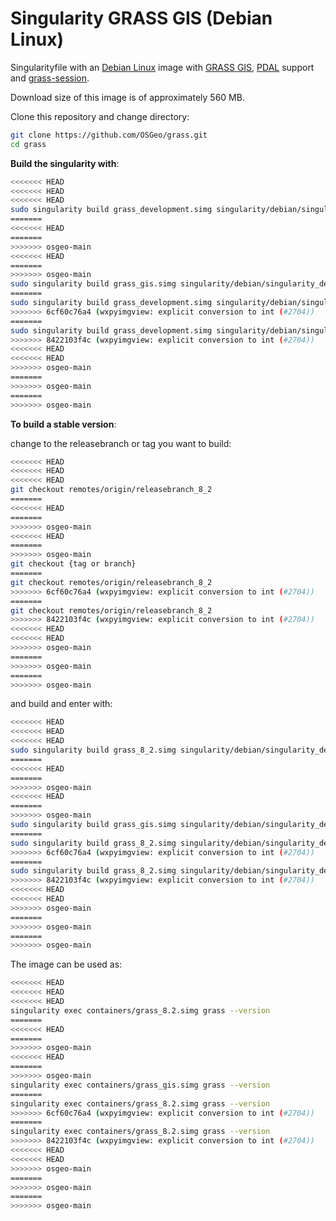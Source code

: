 # Singularity GRASS GIS (Debian Linux)

Singularityfile with an [Debian Linux](https://www.debian.org/) image with
[GRASS GIS](https://grass.osgeo.org/), [PDAL](https://pdal.io) support and
[grass-session](https://github.com/zarch/grass-session/).

Download size of this image is of approximately 560 MB.

Clone this repository and change directory:

```bash
git clone https://github.com/OSGeo/grass.git
cd grass
```

__Build the singularity with__:

```bash
<<<<<<< HEAD
<<<<<<< HEAD
<<<<<<< HEAD
sudo singularity build grass_development.simg singularity/debian/singularity_debian
=======
<<<<<<< HEAD
=======
>>>>>>> osgeo-main
<<<<<<< HEAD
=======
>>>>>>> osgeo-main
sudo singularity build grass_gis.simg singularity/debian/singularity_debian
=======
sudo singularity build grass_development.simg singularity/debian/singularity_debian
>>>>>>> 6cf60c76a4 (wxpyimgview: explicit conversion to int (#2704))
=======
sudo singularity build grass_development.simg singularity/debian/singularity_debian
>>>>>>> 8422103f4c (wxpyimgview: explicit conversion to int (#2704))
<<<<<<< HEAD
<<<<<<< HEAD
>>>>>>> osgeo-main
=======
>>>>>>> osgeo-main
=======
>>>>>>> osgeo-main
```

__To build a stable version__:

change to the releasebranch or tag you want to build:

```bash
<<<<<<< HEAD
<<<<<<< HEAD
<<<<<<< HEAD
git checkout remotes/origin/releasebranch_8_2
=======
<<<<<<< HEAD
=======
>>>>>>> osgeo-main
<<<<<<< HEAD
=======
>>>>>>> osgeo-main
git checkout {tag or branch}
=======
git checkout remotes/origin/releasebranch_8_2
>>>>>>> 6cf60c76a4 (wxpyimgview: explicit conversion to int (#2704))
=======
git checkout remotes/origin/releasebranch_8_2
>>>>>>> 8422103f4c (wxpyimgview: explicit conversion to int (#2704))
<<<<<<< HEAD
<<<<<<< HEAD
>>>>>>> osgeo-main
=======
>>>>>>> osgeo-main
=======
>>>>>>> osgeo-main
```

and build and enter with:

```bash
<<<<<<< HEAD
<<<<<<< HEAD
<<<<<<< HEAD
sudo singularity build grass_8_2.simg singularity/debian/singularity_debian
=======
<<<<<<< HEAD
=======
>>>>>>> osgeo-main
<<<<<<< HEAD
=======
>>>>>>> osgeo-main
sudo singularity build grass_gis.simg singularity/debian/singularity_debian
=======
sudo singularity build grass_8_2.simg singularity/debian/singularity_debian
>>>>>>> 6cf60c76a4 (wxpyimgview: explicit conversion to int (#2704))
=======
sudo singularity build grass_8_2.simg singularity/debian/singularity_debian
>>>>>>> 8422103f4c (wxpyimgview: explicit conversion to int (#2704))
<<<<<<< HEAD
<<<<<<< HEAD
>>>>>>> osgeo-main
=======
>>>>>>> osgeo-main
=======
>>>>>>> osgeo-main
```

The image can be used as:

```bash
<<<<<<< HEAD
<<<<<<< HEAD
<<<<<<< HEAD
singularity exec containers/grass_8.2.simg grass --version
=======
<<<<<<< HEAD
=======
>>>>>>> osgeo-main
<<<<<<< HEAD
=======
>>>>>>> osgeo-main
singularity exec containers/grass_gis.simg grass --version
=======
singularity exec containers/grass_8.2.simg grass --version
>>>>>>> 6cf60c76a4 (wxpyimgview: explicit conversion to int (#2704))
=======
singularity exec containers/grass_8.2.simg grass --version
>>>>>>> 8422103f4c (wxpyimgview: explicit conversion to int (#2704))
<<<<<<< HEAD
<<<<<<< HEAD
>>>>>>> osgeo-main
=======
>>>>>>> osgeo-main
=======
>>>>>>> osgeo-main
```
